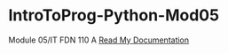 # IntroToProg-Python-Mod05
Module 05/IT FDN 110 A
[Read My Documentation](https://github.com/user-attachments/files/18990328/Assignment05-WaldenMarcus.pdf)

